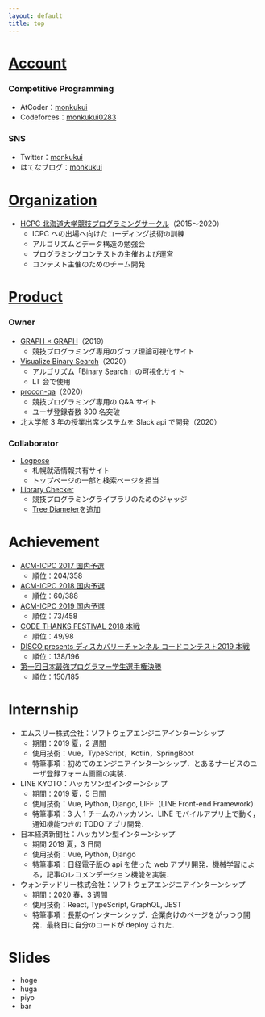 ```yaml
---
layout: default
title: top
---
```


# [Account](account/)

### Competitive Programming
- AtCoder：[monkukui](https://atcoder.jp/users/monkukui/)
- Codeforces：[monkukui0283](https://codeforces.com/profile/monkukui0283)

### SNS
- Twitter：[monkukui](https://twitter.com/monkukui2)
- はてなブログ：[monkukui](https://monkukui.hatenablog.com/)

# [Organization](organization/)
- [HCPC 北海道大学競技プログラミングサークル](https://hcpc-hokudai.github.io/)（2015〜2020）
    - ICPC への出場へ向けたコーディング技術の訓練
    - アルゴリズムとデータ構造の勉強会
    - プログラミングコンテストの主催および運営
    - コンテスト主催のためのチーム開発

# [Product](product/)
### Owner
- [GRAPH × GRAPH](https://hello-world-494ec.firebaseapp.com/)（2019）
    - 競技プログラミング専用のグラフ理論可視化サイト
- [Visualize Binary Search](https://visualize-binary-search.firebaseapp.com/#/search-age)（2020）
    - アルゴリズム「Binary Search」の可視化サイト
    - LT 会で使用
- [procon-qa](https://procon-qa.herokuapp.com/#/)（2020）
    - 競技プログラミング専用の Q&A サイト
    - ユーザ登録者数 300 名突破
- 北大学部 3 年の授業出席システムを Slack api で開発（2020）

### Collaborator
- [Logpose](https://logpose-13labo.firebaseapp.com/)
    - 札幌就活情報共有サイト
    - トップページの一部と検索ページを担当
- [Library Checker](https://judge.yosupo.jp/)
    - 競技プログラミングライブラリのためのジャッジ
    - [Tree Diameter](https://judge.yosupo.jp/problem/tree_diameter)を追加

# Achievement
- [ACM-ICPC 2017 国内予選](https://icpc.iisf.or.jp/2017-tsukuba/domestic/)
    - 順位：204/358
- [ACM-ICPC 2018 国内予選](https://icpc.iisf.or.jp/2018-yokohama/domestic/)
    - 順位：60/388
- [ACM-ICPC 2019 国内予選](https://icpc.iisf.or.jp/2019-yokohama/2019kokunaiyosen/)
    - 順位：73/458
- [CODE THANKS FESTIVAL 2018 本戦](https://www.recruit-jinji.jp/recruitment/code_fes/)
    - 順位：49/98
- [DISCO presents ディスカバリーチャンネル コードコンテスト2019 本戦](https://www.discoverychannel.jp/campaign/ddcc2019/)
    - 順位：138/196
- [第一回日本最強プログラマー学生選手権決勝](https://atcoder.jp/contests/jsc2019-final)
    - 順位：150/185

# Internship
- エムスリー株式会社：ソフトウェアエンジニアインターンシップ
    - 期間：2019 夏，2 週間
    - 使用技術：Vue，TypeScript，Kotlin，SpringBoot
    - 特筆事項：初めてのエンジニアインターンシップ．とあるサービスのユーザ登録フォーム画面の実装．
- LINE KYOTO：ハッカソン型インターンシップ
    - 期間：2019 夏，5 日間
    - 使用技術：Vue, Python, Django, LIFF（LINE Front-end Framework）
    - 特筆事項：3 人 1 チームのハッカソン．LINE モバイルアプリ上で動く，通知機能つきの TODO アプリ開発．
- 日本経済新聞社：ハッカソン型インターンシップ
    - 期間 2019 夏，3 日間
    - 使用技術：Vue, Python, Django
    - 特筆事項：日経電子版の api を使った web アプリ開発．機械学習による，記事のレコメンデーション機能を実装．
- ウォンテッドリー株式会社：ソフトウェアエンジニアインターンシップ
    - 期間：2020 春，3 週間
    - 使用技術：React, TypeScript, GraphQL, JEST
    - 特筆事項：長期のインターンシップ．企業向けのページをがっつり開発．最終日に自分のコードが deploy された．

# Slides
- hoge
- huga
- piyo
- bar
